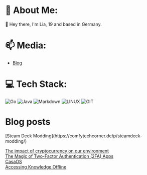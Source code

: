 # 💫 About Me:
👋 Hey there, I'm Lia, 19 and based in Germany. 

# 📫 Media:
- [Blog](https://comfytechcorner.de)
# 💻 Tech Stack:
![Go](https://img.shields.io/badge/go-%2300ADD8.svg?style=for-the-badge&logo=go&logoColor=white) ![Java](https://img.shields.io/badge/java-%23ED8B00.svg?style=for-the-badge&logo=java&logoColor=white) ![Markdown](https://img.shields.io/badge/markdown-%23000000.svg?style=for-the-badge&logo=markdown&logoColor=white) ![LINUX](https://img.shields.io/badge/Linux-FCC624?style=for-the-badge&logo=linux&logoColor=black) ![GIT](https://img.shields.io/badge/Git-fc6d26?style=for-the-badge&logo=git&logoColor=white)

# Blog posts
<!-- BLOG-POST-LIST:START -->[Steam Deck Modding](https://comfytechcorner.de/p/steamdeck-modding/)  
[The impact of cryptocurrency on our environment](https://comfytechcorner.de/p/crypto/)  
[The Magic of Two-Factor Authentication &lpar;2FA&rpar; Apps](https://comfytechcorner.de/p/2fa/)  
[CasaOS](https://comfytechcorner.de/p/casaos/)  
[Accessing Knowledge Offline](https://comfytechcorner.de/p/offline-wikipedia/)  
<!-- BLOG-POST-LIST:END -->
